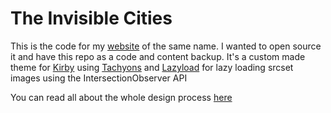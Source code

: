 The Invisible Cities
====================
 
This is the code for my [website](https://the-invisible-cities.com) of the same name. I wanted to open source it and have this repo as a code and content backup. 
It's a custom made theme for [Kirby](https://getkirby.com) using [Tachyons](https://tachyons.io/) and [Lazyload](https://github.com/verlok/lazyload) for lazy loading srcset images using the IntersectionObserver API
 
You can read all about the whole design process [here](https://jerome-arfouche.com/blog)
